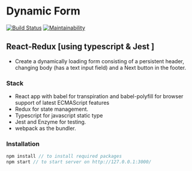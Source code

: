 # Dynamic Form
[![Build Status](https://travis-ci.org/BishoyBishai/dynamicForm.svg?branch=master)](https://travis-ci.org/BishoyBishai/dynamicForm)
[![Maintainability](https://api.codeclimate.com/v1/badges/61990db0b1e3f9ebb07f/maintainability)](https://codeclimate.com/github/BishoyBishai/dynamicForm/maintainability)
## React-Redux [using typescript & Jest ]

- Create a dynamically loading form consisting of a persistent header, changing body (has a text input field) and a Next button in the footer. 

### Stack

* React app with babel for transpiration and babel-polyfill for browser support
  of latest ECMAScript features
* Redux for state management.
* Typescript for javascript static type
* Jest and Enzyme for testing.
* webpack as the bundler.

### Installation

```javascript
npm install // to install required packages
npm start // to start server on http://127.0.0.1:3000/
```
